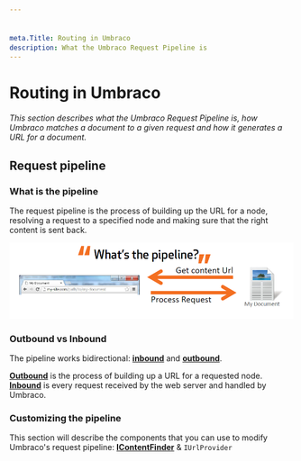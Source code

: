 ```yaml
---


meta.Title: Routing in Umbraco
description: What the Umbraco Request Pipeline is
---
```


# Routing in Umbraco

_This section describes what the Umbraco Request Pipeline is, how Umbraco matches a document to a given request and how it generates a URL for a document._

## Request pipeline

### What is the pipeline

The request pipeline is the process of building up the URL for a node, resolving a request to a specified node and making sure that the right content is sent back.

![what is the pipeline](../../../../../11/umbraco-cms/reference/routing/request-pipeline/images/what-is-the-pipeline.png)

### Outbound vs Inbound

The pipeline works bidirectional: [**inbound**](inbound-pipeline.md) and [**outbound**](outbound-pipeline.md).

[**Outbound**](outbound-pipeline.md) is the process of building up a URL for a requested node. [**Inbound**](inbound-pipeline.md) is every request received by the web server and handled by Umbraco.

### Customizing the pipeline

This section will describe the components that you can use to modify Umbraco's request pipeline: [**IContentFinder**](icontentfinder.md) & `IUrlProvider`
